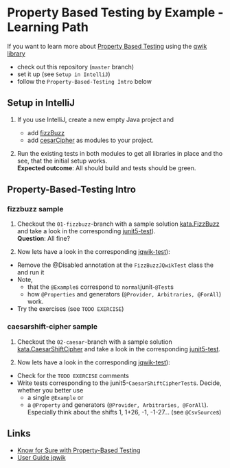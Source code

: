 # Property Based Testing by Example - Learning Path

If you want to learn more about [Property Based Testing](https://blogs.oracle.com/javamagazine/know-for-sure-with-property-based-testing)
using the [qwik library](https://jqwik.net/docs/current/user-guide.html)

* check out this repository (`master` branch)
* set it up (see `Setup in IntelliJ`)
* follow the `Property-Based-Testing Intro` below

## Setup in IntelliJ

1. If you use IntelliJ, create a new empty Java project and 

    * add [fizzBuzz](./1-FizzBuzz) 
    * add [cesarCipher](./2-CesarCipher)
      as modules to your project.

2. Run the existing tests in both modules to get all libraries in place and tho see, that the initial setup works.<br>
   **Expected outcome**: All should build and tests should be green.

## Property-Based-Testing Intro

### fizzbuzz sample

1. Checkout the `01-fizzbuzz`-branch with a sample solution [kata.FizzBuzz](./1-FizzBuzz/src/main/java/kata/FizzBuzz.java) 
   and take a look in the corresponding [junit5-test](./1-FizzBuzz/src/test/java/kata/FizzBuzzTest.java)).<br>
   **Question**: All fine?

2. Now lets have a look in the corresponding [jqwik-test](./1-FizzBuzz/src/test/java/kata/FizzBuzzJQwikTest.java)):
  * Remove the @Disabled annotation at the `FizzBuzzJQwikTest` class the and run it
  * Note, 
    * that the `@Example`s correspond to `normal`junit-`@Test`s
    * how `@Properties` and generators (`@Provider, Arbitraries, @ForAll`) work.
  * Try the exercises (see `TODO EXERCISE`)  

### caesarshift-cipher sample

1. Checkout the `02-caesar`-branch with a sample solution [kata.CaesarShiftCipher](./2-CesarCipher/src/main/java/kata/CaesarShiftCipher.java) 
   and take a look in the corresponding [junit5-test](./2-CesarCipher/src/test/java/kata/CaesarShiftCipherTest.java).<br>

2. Now lets have a look in the corresponding [jqwik-test](./2-CesarCipher/src/test/java/kata/CaesarShiftCipherJQwikTest.java)):
  * Check for the `TODO EXERCISE` comments
  * Write tests corresponding to the junit5-`CaesarShiftCipherTest`s. Decide, whether you better use 
    * a single `@Example` or
    * a `@Property` and generators (`@Provider, Arbitraries, @ForAll`).
  Especially think about the shifts 1, 1+26, -1, -1-27... (see `@CsvSource`s)

## Links

- [Know for Sure with Property-Based Testing](https://blogs.oracle.com/javamagazine/know-for-sure-with-property-based-testing)
- [User Guide jqwik](https://jqwik.net/docs/current/user-guide.html)